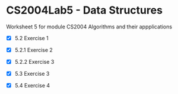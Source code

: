 # CS2004Lab5 - Data Structures

Worksheet 5 for module CS2004 Algorithms and their appplications

- [x] 5.2 Exercise 1
- [x] 5.2.1 Exercise 2
- [x] 5.2.2 Exercise 3
- [x] 5.3 Exercise 3
- [x] 5.4 Exercise 4

